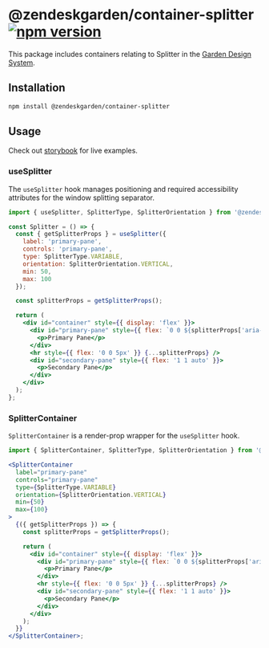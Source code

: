 # @zendeskgarden/container-splitter [![npm version][npm version badge]][npm version link]

[npm version badge]: https://flat.badgen.net/npm/v/@zendeskgarden/container-splitter
[npm version link]: https://www.npmjs.com/package/@zendeskgarden/container-splitter

This package includes containers relating to Splitter in the
[Garden Design System](https://zendeskgarden.github.io/).

## Installation

```sh
npm install @zendeskgarden/container-splitter
```

## Usage

Check out
[storybook](https://zendeskgarden.github.io/react-containers/?path=/story/splitter-container--container)
for live examples.

### useSplitter

The `useSplitter` hook manages positioning and required
accessibility attributes for the window splitting separator.

```jsx static
import { useSplitter, SplitterType, SplitterOrientation } from '@zendeskgarden/container-splitter';

const Splitter = () => {
  const { getSplitterProps } = useSplitter({
    label: 'primary-pane',
    controls: 'primary-pane',
    type: SplitterType.VARIABLE,
    orientation: SplitterOrientation.VERTICAL,
    min: 50,
    max: 100
  });

  const splitterProps = getSplitterProps();

  return (
    <div id="container" style={{ display: 'flex' }}>
      <div id="primary-pane" style={{ flex: `0 0 ${splitterProps['aria-valuenow']}px` }}>
        <p>Primary Pane</p>
      </div>
      <hr style={{ flex: '0 0 5px' }} {...splitterProps} />
      <div id="secondary-pane" style={{ flex: '1 1 auto' }}>
        <p>Secondary Pane</p>
      </div>
    </div>
  );
};
```

### SplitterContainer

`SplitterContainer` is a render-prop wrapper for the `useSplitter` hook.

```jsx static
import { SplitterContainer, SplitterType, SplitterOrientation } from '@zendeskgarden/container-splitter';

<SplitterContainer
  label="primary-pane"
  controls="primary-pane"
  type={SplitterType.VARIABLE}
  orientation={SplitterOrientation.VERTICAL}
  min={50}
  max={100}
>
  {({ getSplitterProps }) => {
    const splitterProps = getSplitterProps();

    return (
      <div id="container" style={{ display: 'flex' }}>
        <div id="primary-pane" style={{ flex: `0 0 ${splitterProps['aria-valuenow']}px` }}>
          <p>Primary Pane</p>
        </div>
        <hr style={{ flex: '0 0 5px' }} {...splitterProps} />
        <div id="secondary-pane" style={{ flex: '1 1 auto' }}>
          <p>Secondary Pane</p>
        </div>
      </div>
    );
  }}
</SplitterContainer>;
```
